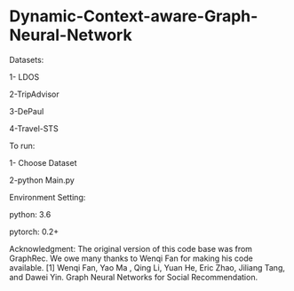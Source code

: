 # Dynamic-Context-aware-Graph-Neural-Network

</b>Datasets:</b>

  1- LDOS
  
  2-TripAdvisor
  
  3-DePaul
  
  4-Travel-STS
  
  
To run:

 1- Choose Dataset
 
 2-python Main.py
 
 Environment Setting:
 
  python: 3.6
  
  pytorch: 0.2+
 
 Acknowledgment:
 The original version of this code base was from GraphRec. We owe many thanks to Wenqi Fan for making his code available.
 [1] Wenqi Fan, Yao Ma , Qing Li, Yuan He, Eric Zhao, Jiliang Tang, and Dawei Yin. Graph Neural Networks for Social Recommendation.
 
 
